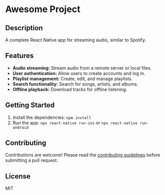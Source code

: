 # Awesome Project

## Description

A complete React Native app for streaming audio, similar to Spotify.

## Features

- **Audio streaming:** Stream audio from a remote server or local files.
- **User authentication:** Allow users to create accounts and log in.
- **Playlist management:** Create, edit, and manage playlists.
- **Search functionality:** Search for songs, artists, and albums.
- **Offline playback:** Download tracks for offline listening.

## Getting Started

1. Install the dependencies: `npm install`
2. Run the app: `npx react-native run-ios` or `npx react-native run-android`

## Contributing

Contributions are welcome! Please read the [contributing guidelines](https://github.com/your-username/awesome-project/blob/main/CONTRIBUTING.md) before submitting a pull request.

## License

MIT